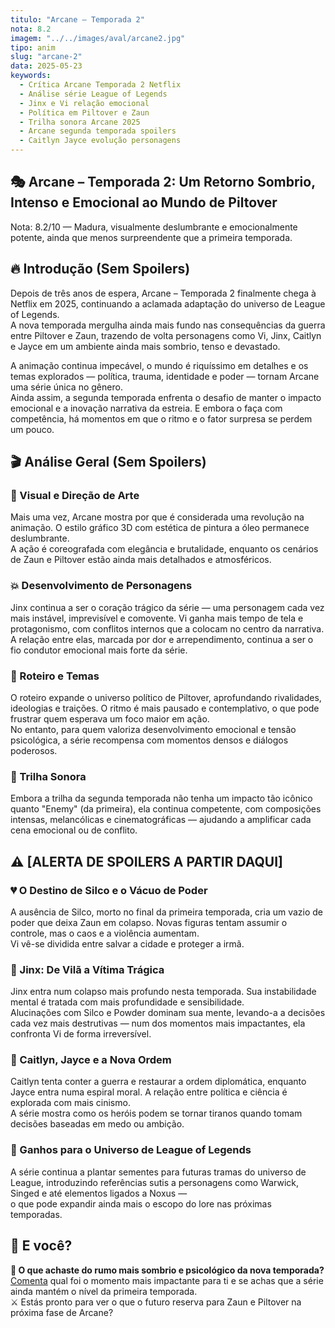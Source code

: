 ```yaml
---
titulo: "Arcane – Temporada 2"
nota: 8.2
imagem: "../../images/aval/arcane2.jpg"
tipo: anim
slug: "arcane-2"
data: 2025-05-23
keywords:
  - Crítica Arcane Temporada 2 Netflix
  - Análise série League of Legends
  - Jinx e Vi relação emocional
  - Política em Piltover e Zaun
  - Trilha sonora Arcane 2025
  - Arcane segunda temporada spoilers
  - Caitlyn Jayce evolução personagens
---
```


## 🎭 Arcane – Temporada 2: Um Retorno Sombrio, Intenso e Emocional ao Mundo de Piltover

Nota: 8.2/10 — Madura, visualmente deslumbrante e emocionalmente potente, ainda que menos surpreendente que a primeira temporada.

## 🔥 Introdução (Sem Spoilers)

Depois de três anos de espera, Arcane – Temporada 2 finalmente chega à Netflix em 2025, continuando a aclamada adaptação do universo de League of Legends.  
A nova temporada mergulha ainda mais fundo nas consequências da guerra entre Piltover e Zaun, trazendo de volta personagens como Vi, Jinx, Caitlyn e Jayce em um ambiente ainda mais sombrio, tenso e devastado.

A animação continua impecável, o mundo é riquíssimo em detalhes e os temas explorados — política, trauma, identidade e poder — tornam Arcane uma série única no gênero.  
Ainda assim, a segunda temporada enfrenta o desafio de manter o impacto emocional e a inovação narrativa da estreia. E embora o faça com competência, há momentos em que o ritmo e o fator surpresa se perdem um pouco.

## 🎬 Análise Geral (Sem Spoilers)

### 🎨 Visual e Direção de Arte

Mais uma vez, Arcane mostra por que é considerada uma revolução na animação. O estilo gráfico 3D com estética de pintura a óleo permanece deslumbrante.  
A ação é coreografada com elegância e brutalidade, enquanto os cenários de Zaun e Piltover estão ainda mais detalhados e atmosféricos.

### 💥 Desenvolvimento de Personagens

Jinx continua a ser o coração trágico da série — uma personagem cada vez mais instável, imprevisível e comovente. Vi ganha mais tempo de tela e protagonismo, com conflitos internos que a colocam no centro da narrativa.  
A relação entre elas, marcada por dor e arrependimento, continua a ser o fio condutor emocional mais forte da série.

### 🧠 Roteiro e Temas

O roteiro expande o universo político de Piltover, aprofundando rivalidades, ideologias e traições. O ritmo é mais pausado e contemplativo, o que pode frustrar quem esperava um foco maior em ação.  
No entanto, para quem valoriza desenvolvimento emocional e tensão psicológica, a série recompensa com momentos densos e diálogos poderosos.

### 🎵 Trilha Sonora

Embora a trilha da segunda temporada não tenha um impacto tão icônico quanto "Enemy" (da primeira), ela continua competente, com composições intensas, melancólicas e cinematográficas — ajudando a amplificar cada cena emocional ou de conflito.

## ⚠️ [ALERTA DE SPOILERS A PARTIR DAQUI]

### 💔 O Destino de Silco e o Vácuo de Poder

A ausência de Silco, morto no final da primeira temporada, cria um vazio de poder que deixa Zaun em colapso. Novas figuras tentam assumir o controle, mas o caos e a violência aumentam.  
Vi vê-se dividida entre salvar a cidade e proteger a irmã.

### 🧪 Jinx: De Vilã a Vítima Trágica

Jinx entra num colapso mais profundo nesta temporada. Sua instabilidade mental é tratada com mais profundidade e sensibilidade.  
Alucinações com Silco e Powder dominam sua mente, levando-a a decisões cada vez mais destrutivas — num dos momentos mais impactantes, ela confronta Vi de forma irreversível.

### 🚨 Caitlyn, Jayce e a Nova Ordem

Caitlyn tenta conter a guerra e restaurar a ordem diplomática, enquanto Jayce entra numa espiral moral. A relação entre política e ciência é explorada com mais cinismo.  
A série mostra como os heróis podem se tornar tiranos quando tomam decisões baseadas em medo ou ambição.

### 🧬 Ganhos para o Universo de League of Legends

A série continua a plantar sementes para futuras tramas do universo de League, introduzindo referências sutis a personagens como Warwick, Singed e até elementos ligados a Noxus —  
o que pode expandir ainda mais o escopo do lore nas próximas temporadas.

## 📢 E você?

**🧠 O que achaste do rumo mais sombrio e psicológico da nova temporada?**  
[Comenta](../../contacto.html) qual foi o momento mais impactante para ti e se achas que a série ainda mantém o nível da primeira temporada.  
⚔️ Estás pronto para ver o que o futuro reserva para Zaun e Piltover na próxima fase de Arcane?
